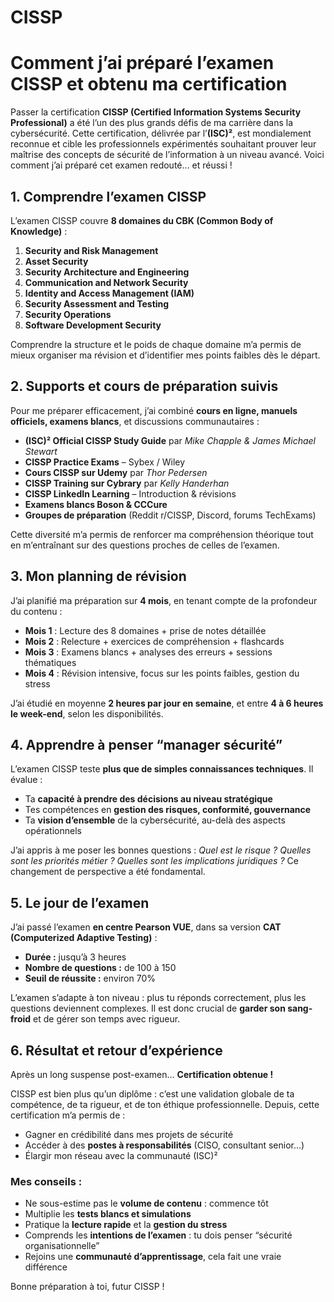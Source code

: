 # CISSP
# Comment j’ai préparé l’examen CISSP et obtenu ma certification

Passer la certification **CISSP (Certified Information Systems Security Professional)** a été l’un des plus grands défis de ma carrière dans la cybersécurité. Cette certification, délivrée par l’**(ISC)²**, est mondialement reconnue et cible les professionnels expérimentés souhaitant prouver leur maîtrise des concepts de sécurité de l’information à un niveau avancé. Voici comment j’ai préparé cet examen redouté… et réussi !

## 1. Comprendre l’examen CISSP

L’examen CISSP couvre **8 domaines du CBK (Common Body of Knowledge)** :

1. **Security and Risk Management**
2. **Asset Security**
3. **Security Architecture and Engineering**
4. **Communication and Network Security**
5. **Identity and Access Management (IAM)**
6. **Security Assessment and Testing**
7. **Security Operations**
8. **Software Development Security**

Comprendre la structure et le poids de chaque domaine m’a permis de mieux organiser ma révision et d’identifier mes points faibles dès le départ.

## 2. Supports et cours de préparation suivis

Pour me préparer efficacement, j’ai combiné **cours en ligne, manuels officiels, examens blancs**, et discussions communautaires :

- **(ISC)² Official CISSP Study Guide** par *Mike Chapple & James Michael Stewart*
- **CISSP Practice Exams** – Sybex / Wiley
- **Cours CISSP sur Udemy** par *Thor Pedersen*
- **CISSP Training sur Cybrary** par *Kelly Handerhan*
- **CISSP LinkedIn Learning** – Introduction & révisions
- **Examens blancs Boson & CCCure**
- **Groupes de préparation** (Reddit r/CISSP, Discord, forums TechExams)

Cette diversité m’a permis de renforcer ma compréhension théorique tout en m’entraînant sur des questions proches de celles de l’examen.

## 3. Mon planning de révision

J’ai planifié ma préparation sur **4 mois**, en tenant compte de la profondeur du contenu :

- **Mois 1** : Lecture des 8 domaines + prise de notes détaillée
- **Mois 2** : Relecture + exercices de compréhension + flashcards
- **Mois 3** : Examens blancs + analyses des erreurs + sessions thématiques
- **Mois 4** : Révision intensive, focus sur les points faibles, gestion du stress

J’ai étudié en moyenne **2 heures par jour en semaine**, et entre **4 à 6 heures le week-end**, selon les disponibilités.

## 4. Apprendre à penser “manager sécurité”

L’examen CISSP teste **plus que de simples connaissances techniques**. Il évalue :

- Ta **capacité à prendre des décisions au niveau stratégique**
- Tes compétences en **gestion des risques, conformité, gouvernance**
- Ta **vision d’ensemble** de la cybersécurité, au-delà des aspects opérationnels

J’ai appris à me poser les bonnes questions : *Quel est le risque ? Quelles sont les priorités métier ? Quelles sont les implications juridiques ?* Ce changement de perspective a été fondamental.

## 5. Le jour de l’examen

J’ai passé l’examen **en centre Pearson VUE**, dans sa version **CAT (Computerized Adaptive Testing)** :

- **Durée :** jusqu’à 3 heures
- **Nombre de questions :** de 100 à 150
- **Seuil de réussite :** environ 70%

L’examen s’adapte à ton niveau : plus tu réponds correctement, plus les questions deviennent complexes. Il est donc crucial de **garder son sang-froid** et de gérer son temps avec rigueur.

## 6. Résultat et retour d’expérience

Après un long suspense post-examen… **Certification obtenue !**

CISSP est bien plus qu’un diplôme : c’est une validation globale de ta compétence, de ta rigueur, et de ton éthique professionnelle. Depuis, cette certification m’a permis de :

- Gagner en crédibilité dans mes projets de sécurité
- Accéder à des **postes à responsabilités** (CISO, consultant senior…)
- Élargir mon réseau avec la communauté (ISC)²

### Mes conseils :

- Ne sous-estime pas le **volume de contenu** : commence tôt
- Multiplie les **tests blancs et simulations**
- Pratique la **lecture rapide** et la **gestion du stress**
- Comprends les **intentions de l’examen** : tu dois penser “sécurité organisationnelle”
- Rejoins une **communauté d’apprentissage**, cela fait une vraie différence

Bonne préparation à toi, futur CISSP !

